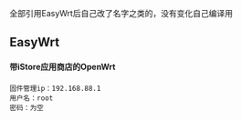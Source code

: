 全部引用EasyWrt后自己改了名字之类的，没有变化自己编译用
## EasyWrt

#### 带iStore应用商店的OpenWrt

```
固件管理ip：192.168.88.1  
用户名：root
密码：为空
```



